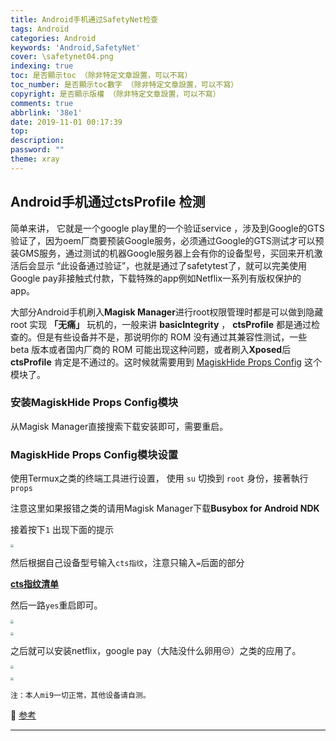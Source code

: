 ```yaml
---
title: Android手机通过SafetyNet检查
tags: Android
categories: Android
keywords: 'Android,SafetyNet'
cover: \safetynet04.png
indexing: true
toc: 是否顯示toc （除非特定文章設置，可以不寫）
toc_number: 是否顯示toc數字 （除非特定文章設置，可以不寫）
copyright: 是否顯示版權 （除非特定文章設置，可以不寫）
comments: true
abbrlink: '38e1'
date: 2019-11-01 00:17:39
top:
description:
password: ""
theme: xray
---
```


## Android手机通过ctsProfile 检测

简单来讲， 它就是一个google play里的一个验证service ，涉及到Google的GTS验证了，因为oem厂商要预装Google服务，必须通过Google的GTS测试才可以预装GMS服务，通过测试的机器Google服务器上会有你的设备型号，买回来开机激活后会显示 “此设备通过验证”，也就是通过了safetytest了，就可以完美使用Google pay非接触式付款，下载特殊的app例如Netflix一系列有版权保护的app。

大部分Android手机刷入**Magisk Manager**进行root权限管理时都是可以做到隐藏 root 实现 **「无痛」** 玩机的，一般来讲 **basicIntegrity** ， **ctsProfile** 都是通过检查的。但是有些设备并不是，那说明你的 ROM 没有通过其兼容性测试，一些 beta 版本或者国内厂商的 ROM 可能出现这种问题，或者刷入**Xposed**后**ctsProfile** 肯定是不通过的。这时候就需要用到  [MagiskHide Props Config](https://forum.xda-developers.com/apps/magisk/module-magiskhide-props-config-t3789228) 这个模块了。

### 安装MagiskHide Props Config模块

从Magisk Manager直接搜索下载安装即可，需要重启。

### MagiskHide Props Config模块设置

使用Termux之类的终端工具进行设置， 使用 `su` 切換到 `root` 身份，接著執行 `props`

注意这里如果报错之类的请用Magisk Manager下载**Busybox for Android NDK**

接着按下`1` 出现下面的提示  

<img src="2019110101-SafetyNet/safetynet01.jpg"
style="zoom: 33%;" />

然后根据自己设备型号输入`cts指纹`，注意只输入`=`后面的部分

**[cts指纹清单](https://github.com/Magisk-Modules-Repo/MagiskHidePropsConf/blob/master/common/prints.sh)**

然后一路`yes`重启即可。

<img src="2019110101-SafetyNet/safetynet06.jpg"
style="zoom:33%;" />

<img src="2019110101-SafetyNet/safetynet05.jpg"
style="zoom:33%;" />

之后就可以安装netflix，google pay（大陆没什么卵用😒）之类的应用了。

<img src="2019110101-SafetyNet/safetynet02.jpg"
style="zoom:33%;" />

<img src="2019110101-SafetyNet/safetynet03.jpg"
style="zoom:33%;" />

`注：本人mi9一切正常，其他设备请自测。`

📖 [参考](https://github.com/Magisk-Modules-Repo/MagiskHidePropsConf )

------
